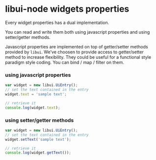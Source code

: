 # libui-node widgets properties

Every widget properties has a dual implementation.

You can read and write them both using javascript properties and using setter/getter methods.

Javascript properties are implemented on top of getter/setter methods provided by `libui`.
We've choosen to provide access to getter/setter method to increase flexibility. They could be useful for a functional style paradigm style coding. You can bind / map / filter on them.


### using javascript properties

```js
var widget = new libui.UiEntry();
// set the text contained in the entry
widget.text = 'sample text';

// retrieve it
console.log(widget.text);
```

### using setter/getter methods

```js
var widget = new libui.UiEntry();
// set the text contained in the entry
widget.setText('sample text');

// retrieve it
console.log(widget.getText());
```



